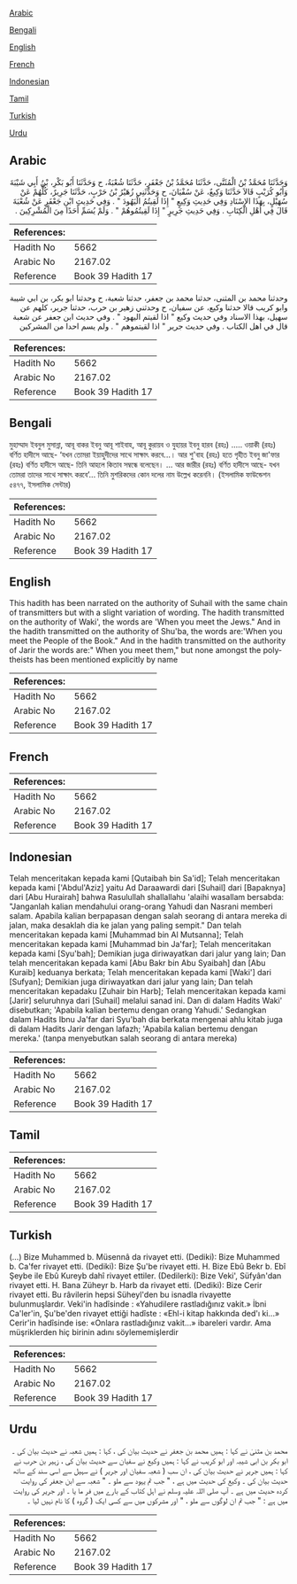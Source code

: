 [Arabic](#arabic)

[Bengali](#bengali)

[English](#english)

[French](#french)

[Indonesian](#indonesian)

[Tamil](#tamil)

[Turkish](#turkish)

[Urdu](#urdu)

## Arabic


<div dir="rtl" lang="ar" style={{fontSize:'larger',backgroundColor:'#f8f9fa',padding:20}}>
وَحَدَّثَنَا مُحَمَّدُ بْنُ الْمُثَنَّى، حَدَّثَنَا مُحَمَّدُ بْنُ جَعْفَرٍ، حَدَّثَنَا شُعْبَةُ، ح وَحَدَّثَنَا أَبُو بَكْرِ، بْنُ أَبِي شَيْبَةَ وَأَبُو كُرَيْبٍ قَالاَ حَدَّثَنَا وَكِيعٌ، عَنْ سُفْيَانَ، ح وَحَدَّثَنِي زُهَيْرُ بْنُ حَرْبٍ، حَدَّثَنَا جَرِيرٌ، كُلُّهُمْ عَنْ سُهَيْلٍ، بِهَذَا الإِسْنَادِ وَفِي حَدِيثِ وَكِيعٍ ‏"‏ إِذَا لَقِيتُمُ الْيَهُودَ ‏"‏ ‏.‏ وَفِي حَدِيثِ ابْنِ جَعْفَرٍ عَنْ شُعْبَةَ قَالَ فِي أَهْلِ الْكِتَابِ ‏.‏ وَفِي حَدِيثِ جَرِيرٍ ‏"‏ إِذَا لَقِيتُمُوهُمْ ‏"‏ ‏.‏ وَلَمْ يُسَمِّ أَحَدًا مِنَ الْمُشْرِكِينَ ‏.‏
</div>
<div style={{backgroundColor:'#f8f9fa',padding:20, marginBottom: 10}}><table> <thead> <tr> <th>References:</th> <th></th> </tr> </thead> <tbody><tr><td>Hadith No</td><td>5662</td></tr><tr><td>Arabic No</td><td>2167.02</td></tr><tr><td>Reference</td><td>Book 39 Hadith 17</td></tr></tbody></table></div>


<div dir="rtl" lang="ar" style={{fontSize:'larger',backgroundColor:'#f8f9fa',padding:20}}>
وحدثنا محمد بن المثنى، حدثنا محمد بن جعفر، حدثنا شعبة، ح وحدثنا ابو بكر، بن ابي شيبة وابو كريب قالا حدثنا وكيع، عن سفيان، ح وحدثني زهير بن حرب، حدثنا جرير، كلهم عن سهيل، بهذا الاسناد وفي حديث وكيع " اذا لقيتم اليهود " . وفي حديث ابن جعفر عن شعبة قال في اهل الكتاب . وفي حديث جرير " اذا لقيتموهم " . ولم يسم احدا من المشركين
</div>
<div style={{backgroundColor:'#f8f9fa',padding:20, marginBottom: 10}}><table> <thead> <tr> <th>References:</th> <th></th> </tr> </thead> <tbody><tr><td>Hadith No</td><td>5662</td></tr><tr><td>Arabic No</td><td>2167.02</td></tr><tr><td>Reference</td><td>Book 39 Hadith 17</td></tr></tbody></table></div>

## Bengali


<div dir="ltr" lang="bn" style={{fontSize:'larger',backgroundColor:'#f8f9fa',padding:20}}>
মুহাম্মাদ ইবনুল মুসান্না, আবূ বাকর ইবনু আবূ শাইবাহ, আবূ কুরায়ব ও যুহায়র ইবনু হারব (রহঃ) ..... ওয়াকী (রহঃ) বর্ণিত হাদীসে আছে- ‘যখন তোমরা ইয়াহুদীদের সাথে সাক্ষাৎ করবে...। আর শু'বাহ (রহঃ) হতে গৃহীত ইবনু জা'ফার (রহঃ) বর্ণিত হাদীসে আছে- তিনি আহলে কিতাব সম্বন্ধে বলেছেন। ... আর জারীর (রহঃ) বর্ণিত হাদীসে আছে- যখন তোমরা তাদের সাথে সাক্ষাৎ করবে’... তিনি মুশরিকদের কোন দলের নাম উল্লেখ করেননি। (ইসলামিক ফাউন্ডেশন ৫৪৭৭, ইসলামিক সেন্টার)
</div>
<div style={{backgroundColor:'#f8f9fa',padding:20, marginBottom: 10}}><table> <thead> <tr> <th>References:</th> <th></th> </tr> </thead> <tbody><tr><td>Hadith No</td><td>5662</td></tr><tr><td>Arabic No</td><td>2167.02</td></tr><tr><td>Reference</td><td>Book 39 Hadith 17</td></tr></tbody></table></div>

## English


<div dir="ltr" lang="en" style={{fontSize:'larger',backgroundColor:'#f8f9fa',padding:20}}>
This hadith has been narrated on the authority of Suhail with the same chain of transmitters but with a slight variation of wording. The hadith transmitted on the authority of Waki', the words are 'When you meet the Jews." And in the hadith transmitted on the authority of Shu'ba, the words are:'When you meet the People of the Book." And in the hadith transmitted on the authority of Jarir the words are:" When you meet them," but none amongst the polytheists has been mentioned explicitly by name
</div>
<div style={{backgroundColor:'#f8f9fa',padding:20, marginBottom: 10}}><table> <thead> <tr> <th>References:</th> <th></th> </tr> </thead> <tbody><tr><td>Hadith No</td><td>5662</td></tr><tr><td>Arabic No</td><td>2167.02</td></tr><tr><td>Reference</td><td>Book 39 Hadith 17</td></tr></tbody></table></div>

## French


<div dir="ltr" lang="fr" style={{fontSize:'larger',backgroundColor:'#f8f9fa',padding:20}}>

</div>
<div style={{backgroundColor:'#f8f9fa',padding:20, marginBottom: 10}}><table> <thead> <tr> <th>References:</th> <th></th> </tr> </thead> <tbody><tr><td>Hadith No</td><td>5662</td></tr><tr><td>Arabic No</td><td>2167.02</td></tr><tr><td>Reference</td><td>Book 39 Hadith 17</td></tr></tbody></table></div>

## Indonesian


<div dir="ltr" lang="id" style={{fontSize:'larger',backgroundColor:'#f8f9fa',padding:20}}>
Telah menceritakan kepada kami [Qutaibah bin Sa'id]; Telah menceritakan kepada kami ['Abdul'Aziz] yaitu Ad Daraawardi dari [Suhail] dari [Bapaknya] dari [Abu Hurairah] bahwa Rasulullah shallallahu 'alaihi wasallam bersabda: "Janganlah kalian mendahului orang-orang Yahudi dan Nasrani memberi salam. Apabila kalian berpapasan dengan salah seorang di antara mereka di jalan, maka desaklah dia ke jalan yang paling sempit." Dan telah menceritakan kepada kami [Muhammad bin Al Mutsanna]; Telah menceritakan kepada kami [Muhammad bin Ja'far]; Telah menceritakan kepada kami [Syu'bah]; Demikian juga diriwayatkan dari jalur yang lain; Dan telah menceritakan kepada kami [Abu Bakr bin Abu Syaibah] dan [Abu Kuraib] keduanya berkata; Telah menceritakan kepada kami [Waki'] dari [Sufyan]; Demikian juga diriwayatkan dari jalur yang lain; Dan telah menceritakan kepadaku [Zuhair bin Harb]; Telah menceritakan kepada kami [Jarir] seluruhnya dari [Suhail] melalui sanad ini. Dan di dalam Hadits Waki' disebutkan; 'Apabila kalian bertemu dengan orang Yahudi.' Sedangkan dalam Hadits Ibnu Ja'far dari Syu'bah dia berkata mengenai ahlu kitab juga di dalam Hadits Jarir dengan lafazh; 'Apabila kalian bertemu dengan mereka.' (tanpa menyebutkan salah seorang di antara mereka)
</div>
<div style={{backgroundColor:'#f8f9fa',padding:20, marginBottom: 10}}><table> <thead> <tr> <th>References:</th> <th></th> </tr> </thead> <tbody><tr><td>Hadith No</td><td>5662</td></tr><tr><td>Arabic No</td><td>2167.02</td></tr><tr><td>Reference</td><td>Book 39 Hadith 17</td></tr></tbody></table></div>

## Tamil


<div dir="ltr" lang="ta" style={{fontSize:'larger',backgroundColor:'#f8f9fa',padding:20}}>

</div>
<div style={{backgroundColor:'#f8f9fa',padding:20, marginBottom: 10}}><table> <thead> <tr> <th>References:</th> <th></th> </tr> </thead> <tbody><tr><td>Hadith No</td><td>5662</td></tr><tr><td>Arabic No</td><td>2167.02</td></tr><tr><td>Reference</td><td>Book 39 Hadith 17</td></tr></tbody></table></div>

## Turkish


<div dir="ltr" lang="tr" style={{fontSize:'larger',backgroundColor:'#f8f9fa',padding:20}}>
(…) Bize Muhammed b. Müsennâ da rivayet etti. (Dediki): Bize Muhammed b. Ca'fer rivayet etti. (Dediki): Bize Şu'be rivayet etti. H. Bize Ebû Bekr b. Ebî Şeybe ile Ebû Kureyb dahî rivayet ettiler. (Dedilerki): Bize Veki', Süfyân'dan rivayet etti. H. Bana Züheyr b. Harb da rivayet etti. (Dediki): Bize Cerir rivayet etti. Bu râvilerin hepsi Süheyl'den bu isnadla rivayette bulunmuşlardır. Veki'in hadîsinde : «Yahudilere rastladığınız vakit.» İbni Ca'ler'in, Şu'be'den rivayet ettiği hadîste : «Ehl-i kitap hakkında ded'ı ki...» Cerir'in hadîsinde ise: «Onlara rastladığınız vakit...» ibareleri vardır. Ama müşriklerden hiç birinin adını söylememişlerdir
</div>
<div style={{backgroundColor:'#f8f9fa',padding:20, marginBottom: 10}}><table> <thead> <tr> <th>References:</th> <th></th> </tr> </thead> <tbody><tr><td>Hadith No</td><td>5662</td></tr><tr><td>Arabic No</td><td>2167.02</td></tr><tr><td>Reference</td><td>Book 39 Hadith 17</td></tr></tbody></table></div>

## Urdu


<div dir="rtl" lang="ur" style={{fontSize:'larger',backgroundColor:'#f8f9fa',padding:20}}>
محمد بن مثنیٰ نے کہا : ہمیں محمد بن جعفر نے حدیث بیان کی ، کہا : ہمیں شعبہ نے حدیث بیان کی ۔ ابو بکر بن ابی شیبہ اور ابو کریب نے کہا : ہمیں وکیع نے سفیان سے حدیث بیان کی ، زہیر بن حرب نے کہا : ہمیں جریر نے حدیث بیان کی ، ان سب ( شعبہ سفیان اور جریر ) نے سہیل سے اسی سند کے ساتھ حدیث بیان کی ۔ وکیع کی حدیث میں ہے ، " جب تم یہود سے ملو ۔ " شعبہ سے ابن جعفر کی روایت کردہ حدیث میں ہے ۔ آپ صلی اللہ علیہ وسلم نے اہل کتاب کے بارے میں فر ما یا ۔ اور جریر کی روایت میں ہے : " جب تم ان لوگوں سے ملو ، " اور مشرکوں میں سے کسی ایک ( گروہ ) کا نام نہیں لیا ۔
</div>
<div style={{backgroundColor:'#f8f9fa',padding:20, marginBottom: 10}}><table> <thead> <tr> <th>References:</th> <th></th> </tr> </thead> <tbody><tr><td>Hadith No</td><td>5662</td></tr><tr><td>Arabic No</td><td>2167.02</td></tr><tr><td>Reference</td><td>Book 39 Hadith 17</td></tr></tbody></table></div>